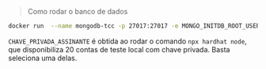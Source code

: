 
> Como rodar o banco de dados
```bash
docker run  --name mongodb-tcc -p 27017:27017 -e MONGO_INITDB_ROOT_USERNAME=root -e MONGO_INITDB_ROOT_PASSWORD=root mongo
```

`CHAVE_PRIVADA_ASSINANTE` é obtida ao rodar o comando `npx hardhat node`, que disponibiliza 20 contas de teste local com chave privada. Basta seleciona uma delas.